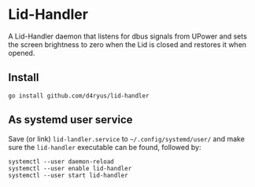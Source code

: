 # Lid-Handler

A Lid-Handler daemon that listens for dbus signals from UPower and sets the screen brightness to zero when the Lid is closed and restores it when opened.

## Install

```
go install github.com/d4ryus/lid-handler
```

## As systemd user service

Save (or link) `lid-landler.service` to `~/.config/systemd/user/` and make sure the `lid-handler` executable can be found, followed by:

```
systemctl --user daemon-reload
systemctl --user enable lid-handler
systemctl --user start lid-handler
```

